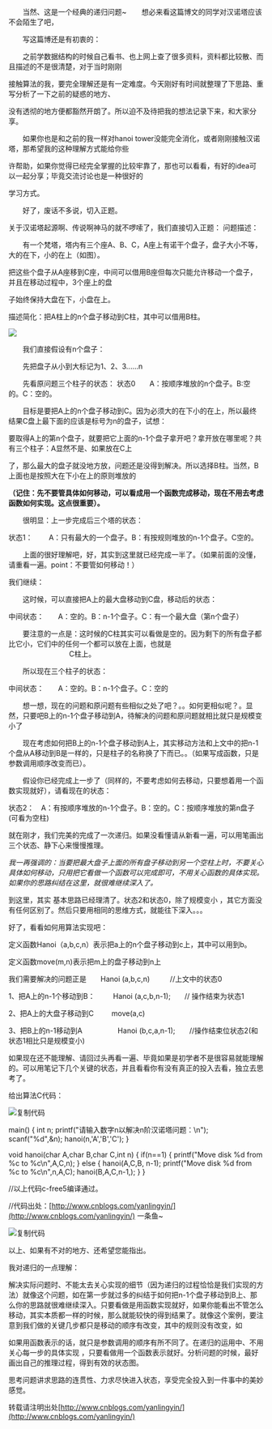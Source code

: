 　　当然、这是一个经典的递归问题~
   　想必来看这篇博文的同学对汉诺塔应该不会陌生了吧，

　　写这篇博还是有初衷的：

　　之前学数据结构的时候自己看书、也上网上查了很多资料，资料都比较散、而且描述的不是很清楚，对于当时刚刚

接触算法的我，要完全理解还是有一定难度。今天刚好有时间就整理了下思路、重写分析了一下之前的疑惑的地方、

没有透彻的地方便都豁然开朗了。所以迫不及待把我的想法记录下来，和大家分享。

　　如果你也是和之前的我一样对hanoi tower没能完全消化，或者刚刚接触汉诺塔，那希望我的这种理解方式能给你些

许帮助，如果你觉得已经完全掌握的比较牢靠了，那也可以看看，有好的idea可以一起分享；毕竟交流讨论也是一种很好的

学习方式。

　　好了，废话不多说，切入正题。

关于汉诺塔起源啊、传说啊神马的就不啰嗦了，我们直接切入正题：
问题描述：

　　有一个梵塔，塔内有三个座A、B、C，A座上有诺干个盘子，盘子大小不等，大的在下，小的在上（如图）。

把这些个盘子从A座移到C座，中间可以借用B座但每次只能允许移动一个盘子，并且在移动过程中，3个座上的盘

子始终保持大盘在下，小盘在上。

描述简化：把A柱上的n个盘子移动到C柱，其中可以借用B柱。

![](http://pic002.cnblogs.com/images/2011/348708/2011111320150185.gif)

　　我们直接假设有n个盘子：

　　先把盘子从小到大标记为1、2、3......n

　　先看原问题三个柱子的状态：
状态0　　A：按顺序堆放的n个盘子。B:空的。C：空的。

　　目标是要把A上的n个盘子移动到C。因为必须大的在下小的在上，所以最终结果C盘上最下面的应该是标号为n的盘子，试想：

要取得A上的第n个盘子，就要把它上面的n-1个盘子拿开吧？拿开放在哪里呢？共有三个柱子：A显然不是、如果放在C上

了，那么最大的盘子就没地方放，问题还是没得到解决。所以选择B柱。当然，B上面也是按照大在下小在上的原则堆放的

**（记住：先不要管具体如何移动，可以看成用一个函数完成移动，现在不用去考虑函数如何实现。这点很重要）。**

　　很明显：上一步完成后三个塔的状态：

状态1： 　　A：只有最大的一个盘子。B：有按规则堆放的n-1个盘子。C空的。

　　上面的很好理解吧，好，其实到这里就已经完成一半了。（如果前面的没懂，请重看一遍。point：不要管如何移动！）

我们继续：

　　这时候，可以直接把A上的最大盘移动到C盘，移动后的状态：

中间状态：　　A：空的。B：n-1个盘子。C：有一个最大盘（第n个盘子）

　　要注意的一点是：这时候的C柱其实可以看做是空的。因为剩下的所有盘子都比它小，它们中的任何一个都可以放在上面，也就是　　　　　　    　　　　　　　　  C柱上。

　　所以现在三个柱子的状态：

中间状态：　　A：空的。B：n-1个盘子。C：空的

　　想一想，现在的问题和原问题有些相似之处了吧？。。如何更相似呢？。显然，只要吧B上的n-1个盘子移动到A，待解决的问题和原问题就相比就只是规模变小了

　　现在考虑如何把B上的n-1个盘子移动到A上，其实移动方法和上文中的把n-1个盘从A移动到B是一样的，只是柱子的名称换了下而已。。（如果写成函数，只是参数调用顺序改变而已）。　

　　假设你已经完成上一步了（同样的，不要考虑如何去移动，只要想着用一个函数实现就好），请看现在的状态：

状态2：　A：有按顺序堆放的n-1个盘子。B：空的。C：按顺序堆放的第n盘子(可看为空柱)

就在刚才，我们完美的完成了一次递归。如果没看懂请从新看一遍，可以用笔画出三个状态、静下心来慢慢推理。

*我一再强调的：当要把最大盘子上面的所有盘子移动到另一个空柱上时，不要关心具体如何移动，只用把它看做一个函数可以完成即可，不用关心函数的具体实现。如果你的思路纠结在这里，就很难继续深入了。*

到这里，其实 基本思路已经理清了。状态2和状态0，除了规模变小 ，其它方面没有任何区别了。然后只要用相同的思维方式，就能往下深入。。。

好了，看看如何用算法实现吧：

定义函数Hanoi（a,b,c,n）表示把a上的n个盘子移动到c上，其中可以用到b。

定义函数move(m,n)表示把m上的盘子移动到n上

我们需要解决的问题正是　　Hanoi (a,b,c,n)   　　//上文中的状态0

1、把A上的n-1个移动到B：  　　Hanoi (a,c,b,n-1);       // 操作结束为状态1

2、把A上的大盘子移动到C         move(a,c)　　　　

3、把B上的n-1移动到A　　　　　Hanoi (b,c,a,n-1);　　//操作结束位状态2(和状态1相比只是规模变小)

如果现在还不能理解、请回过头再看一遍、毕竟如果是初学者不是很容易就能理解的。可以用笔记下几个关键的状态，并且看看你有没有真正的投入去看，独立去思考了。

给出算法C代码：

![复制代码](http://common.cnblogs.com/images/copycode.gif)

main()
{
    int n;
    printf("请输入数字n以解决n阶汉诺塔问题：\n");
    scanf("%d",&n);
    hanoi(n,'A','B','C');
}

void hanoi(char A,char B,char C,int n)
{
    if(n==1)
    {
      printf("Move disk %d from %c to %c\n",A,C,n);
    }
    else
    {
      hanoi(A,C,B, n-1);
      printf("Move disk %d from %c to %c\n",n,A,C);
      hanoi(B,A,C,n-1,);
    }
}

//以上代码c-free5编译通过。

//代码出处：[http://www.cnblogs.com/yanlingyin/](http://www.cnblogs.com/yanlingyin/) 一条鱼~

![复制代码](http://common.cnblogs.com/images/copycode.gif)

以上、如果有不对的地方、还希望您能指出。

我对递归的一点理解：

解决实际问题时、不能太去关心实现的细节（因为递归的过程恰恰是我们实现的方法）就像这个问题，如在第一步就过多的纠结于如何把n-1个盘子移动到B上、那么你的思路就很难继续深入。只要看做是用函数实现就好，如果你能看出不管怎么移动，其实本质都一样的时候，那么就能较快的得到结果了。就像这个案例，要注意到我们做的关键几步都只是移动的顺序有改变，其中的规则没有改变，如

如果用函数表示的话，就只是参数调用的顺序有所不同了。在递归的运用中、不用关心每一步的具体实现 ，只要看做用一个函数表示就好。分析问题的时候，最好画出自己的推理过程，得到有效的状态图。

思考问题讲求思路的连贯性、力求尽快进入状态，享受完全投入到一件事中的美妙感觉。

转载请注明出处[http://www.cnblogs.com/yanlingyin/](http://www.cnblogs.com/yanlingyin/)